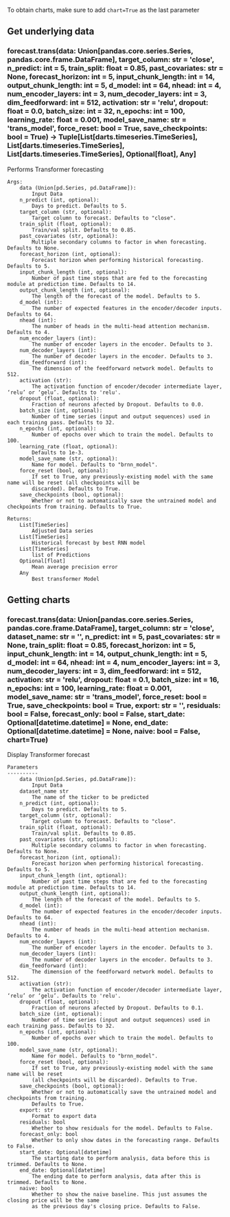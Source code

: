 To obtain charts, make sure to add `chart=True` as the last parameter

## Get underlying data 
### forecast.trans(data: Union[pandas.core.series.Series, pandas.core.frame.DataFrame], target_column: str = 'close', n_predict: int = 5, train_split: float = 0.85, past_covariates: str = None, forecast_horizon: int = 5, input_chunk_length: int = 14, output_chunk_length: int = 5, d_model: int = 64, nhead: int = 4, num_encoder_layers: int = 3, num_decoder_layers: int = 3, dim_feedforward: int = 512, activation: str = 'relu', dropout: float = 0.0, batch_size: int = 32, n_epochs: int = 100, learning_rate: float = 0.001, model_save_name: str = 'trans_model', force_reset: bool = True, save_checkpoints: bool = True) -> Tuple[List[darts.timeseries.TimeSeries], List[darts.timeseries.TimeSeries], List[darts.timeseries.TimeSeries], Optional[float], Any]

Performs Transformer forecasting

    Args:
        data (Union[pd.Series, pd.DataFrame]):
            Input Data
        n_predict (int, optional):
            Days to predict. Defaults to 5.
        target_column (str, optional):
            Target column to forecast. Defaults to "close".
        train_split (float, optional):
            Train/val split. Defaults to 0.85.
        past_covariates (str, optional):
            Multiple secondary columns to factor in when forecasting. Defaults to None.
        forecast_horizon (int, optional):
            Forecast horizon when performing historical forecasting. Defaults to 5.
        input_chunk_length (int, optional):
            Number of past time steps that are fed to the forecasting module at prediction time. Defaults to 14.
        output_chunk_length (int, optional):
            The length of the forecast of the model. Defaults to 5.
        d_model (int):
            The number of expected features in the encoder/decoder inputs. Defaults to 64.
        nhead (int):
            The number of heads in the multi-head attention mechanism. Defaults to 4.
        num_encoder_layers (int):
            The number of encoder layers in the encoder. Defaults to 3.
        num_decoder_layers (int):
            The number of decoder layers in the encoder. Defaults to 3.
        dim_feedforward (int):
            The dimension of the feedforward network model. Defaults to 512.
        activation (str):
            The activation function of encoder/decoder intermediate layer, ‘relu’ or ‘gelu’. Defaults to 'relu'.
        dropout (float, optional):
            Fraction of neurons afected by Dropout. Defaults to 0.0.
        batch_size (int, optional):
            Number of time series (input and output sequences) used in each training pass. Defaults to 32.
        n_epochs (int, optional):
            Number of epochs over which to train the model. Defaults to 100.
        learning_rate (float, optional):
            Defaults to 1e-3.
        model_save_name (str, optional):
            Name for model. Defaults to "brnn_model".
        force_reset (bool, optional):
            If set to True, any previously-existing model with the same name will be reset (all checkpoints will be
            discarded). Defaults to True.
        save_checkpoints (bool, optional):
            Whether or not to automatically save the untrained model and checkpoints from training. Defaults to True.

    Returns:
        List[TimeSeries]
            Adjusted Data series
        List[TimeSeries]
            Historical forecast by best RNN model
        List[TimeSeries]
            list of Predictions
        Optional[float]
            Mean average precision error
        Any
            Best transformer Model

## Getting charts 
### forecast.trans(data: Union[pandas.core.series.Series, pandas.core.frame.DataFrame], target_column: str = 'close', dataset_name: str = '', n_predict: int = 5, past_covariates: str = None, train_split: float = 0.85, forecast_horizon: int = 5, input_chunk_length: int = 14, output_chunk_length: int = 5, d_model: int = 64, nhead: int = 4, num_encoder_layers: int = 3, num_decoder_layers: int = 3, dim_feedforward: int = 512, activation: str = 'relu', dropout: float = 0.1, batch_size: int = 16, n_epochs: int = 100, learning_rate: float = 0.001, model_save_name: str = 'trans_model', force_reset: bool = True, save_checkpoints: bool = True, export: str = '', residuals: bool = False, forecast_only: bool = False, start_date: Optional[datetime.datetime] = None, end_date: Optional[datetime.datetime] = None, naive: bool = False, chart=True)

Display Transformer forecast

    Parameters
    ----------
        data (Union[pd.Series, pd.DataFrame]):
            Input Data
        dataset_name str
            The name of the ticker to be predicted
        n_predict (int, optional):
            Days to predict. Defaults to 5.
        target_column (str, optional):
            Target column to forecast. Defaults to "close".
        train_split (float, optional):
            Train/val split. Defaults to 0.85.
        past_covariates (str, optional):
            Multiple secondary columns to factor in when forecasting. Defaults to None.
        forecast_horizon (int, optional):
            Forecast horizon when performing historical forecasting. Defaults to 5.
        input_chunk_length (int, optional):
            Number of past time steps that are fed to the forecasting module at prediction time. Defaults to 14.
        output_chunk_length (int, optional):
            The length of the forecast of the model. Defaults to 5.
        d_model (int):
            The number of expected features in the encoder/decoder inputs. Defaults to 64.
        nhead (int):
            The number of heads in the multi-head attention mechanism. Defaults to 4.
        num_encoder_layers (int):
            The number of encoder layers in the encoder. Defaults to 3.
        num_decoder_layers (int):
            The number of decoder layers in the encoder. Defaults to 3.
        dim_feedforward (int):
            The dimension of the feedforward network model. Defaults to 512.
        activation (str):
            The activation function of encoder/decoder intermediate layer, ‘relu’ or ‘gelu’. Defaults to 'relu'.
        dropout (float, optional):
            Fraction of neurons afected by Dropout. Defaults to 0.1.
        batch_size (int, optional):
            Number of time series (input and output sequences) used in each training pass. Defaults to 32.
        n_epochs (int, optional):
            Number of epochs over which to train the model. Defaults to 100.
        model_save_name (str, optional):
            Name for model. Defaults to "brnn_model".
        force_reset (bool, optional):
            If set to True, any previously-existing model with the same name will be reset
            (all checkpoints will be discarded). Defaults to True.
        save_checkpoints (bool, optional):
            Whether or not to automatically save the untrained model and checkpoints from training.
            Defaults to True.
        export: str
            Format to export data
        residuals: bool
            Whether to show residuals for the model. Defaults to False.
        forecast_only: bool
            Whether to only show dates in the forecasting range. Defaults to False.
        start_date: Optional[datetime]
            The starting date to perform analysis, data before this is trimmed. Defaults to None.
        end_date: Optional[datetime]
            The ending date to perform analysis, data after this is trimmed. Defaults to None.
        naive: bool
            Whether to show the naive baseline. This just assumes the closing price will be the same
            as the previous day's closing price. Defaults to False.
